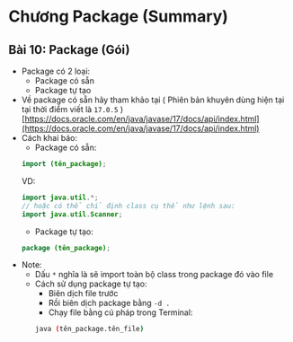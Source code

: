 # **Chương Package (Summary)**
## **Bài 10: Package (Gói)**
- Package có 2 loại:
    - Package có sẵn
    - Package tự tạo
- Về package có sẵn hãy tham khảo tại ( Phiên bản khuyên dùng hiện tại tại thời điểm viết là `17.0.5` )
    [https://docs.oracle.com/en/java/javase/17/docs/api/index.html](https://docs.oracle.com/en/java/javase/17/docs/api/index.html)
- Cách khai báo:
    + Package có sẵn:
    ```java
    import (tên_package);
    ```
    VD:
    ```java
    import java.util.*;
    // hoặc có thể chỉ định class cụ thể như lệnh sau: 
    import java.util.Scanner;
    ```
    + Package tự tạo:
    ```java
    package (tên_package);
    ```
- Note:
    + Dấu `*` nghĩa là sẽ import toàn bộ class trong package đó vào file 
    + Cách sử dụng package tự tạo:
        + Biên dịch file trước
        + Rồi biên dịch package bằng `-d .`
        + Chạy file bằng cú pháp trong Terminal:
        ```sh
        java (tên_package.tên_file)
        ```
